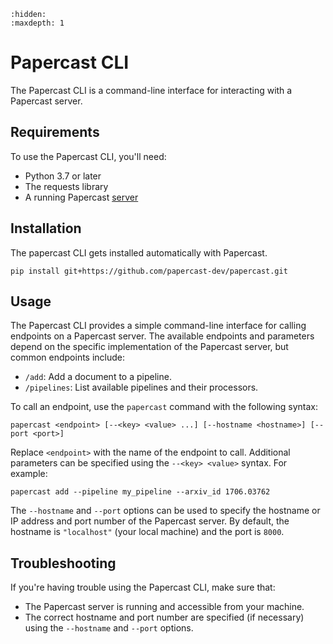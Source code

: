 ```{toctree} 
:hidden:
:maxdepth: 1
```
# Papercast CLI

The Papercast CLI is a command-line interface for interacting with a Papercast server.

## Requirements

To use the Papercast CLI, you'll need:

- Python 3.7 or later
- The requests library
- A running Papercast [server](../server/server.md)

## Installation

The papercast CLI gets installed automatically with Papercast.

```
pip install git+https://github.com/papercast-dev/papercast.git
```

## Usage

The Papercast CLI provides a simple command-line interface for calling endpoints on a Papercast server. The available endpoints and parameters depend on the specific implementation of the Papercast server, but common endpoints include:

- `/add`: Add a document to a pipeline.
- `/pipelines`: List available pipelines and their processors.

To call an endpoint, use the `papercast` command with the following syntax:

```
papercast <endpoint> [--<key> <value> ...] [--hostname <hostname>] [--port <port>]
```

Replace `<endpoint>` with the name of the endpoint to call. Additional parameters can be specified using the `--<key> <value>` syntax. For example:

```
papercast add --pipeline my_pipeline --arxiv_id 1706.03762
```

The `--hostname` and `--port` options can be used to specify the hostname or IP address and port number of the Papercast server. By default, the hostname is `"localhost"` (your local machine) and the port is `8000`.

## Troubleshooting

If you're having trouble using the Papercast CLI, make sure that:

- The Papercast server is running and accessible from your machine.
- The correct hostname and port number are specified (if necessary) using the `--hostname` and `--port` options.